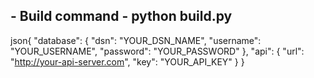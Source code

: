 ## - Build command - python build.py

json{
"database": {
"dsn": "YOUR_DSN_NAME",
"username": "YOUR_USERNAME",
"password": "YOUR_PASSWORD"
},
"api": {
"url": "http://your-api-server.com",
"key": "YOUR_API_KEY"
}
}
